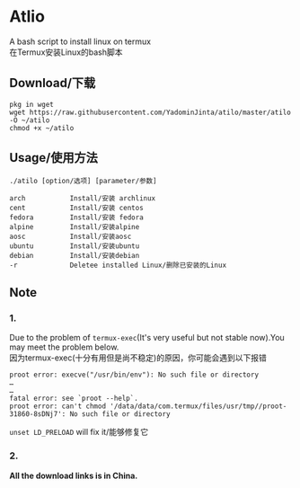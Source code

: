 # Atlio
A bash script to install linux on termux  
在Termux安装Linux的bash脚本

## Download/下载
```
pkg in wget 
wget https://raw.githubusercontent.com/YadominJinta/atilo/master/atilo -O ~/atilo
chmod +x ~/atilo
```

## Usage/使用方法
```
./atilo [option/选项] [parameter/参数]

arch           Install/安装 archlinux
cent           Install/安装 centos
fedora         Install/安装 fedora
alpine         Install/安装alpine
aosc           Install/安装aosc
ubuntu         Install/安装ubuntu
debian         Install/安装debian
-r             Deletee installed Linux/删除已安装的Linux
```

## Note
### 1.
Due to the problem of `termux-exec`(It's very useful but not stable now).You may meet the problem below.  
因为termux-exec(十分有用但是尚不稳定)的原因，你可能会遇到以下报错
```
proot error: execve("/usr/bin/env"): No such file or directory
…
…
fatal error: see `proot --help`.
proot error: can't chmod '/data/data/com.termux/files/usr/tmp//proot-31860-8sDNj7': No such file or directory

```
`unset LD_PRELOAD` will fix it/能够修复它

### 2.

**All the download links is in China.**
